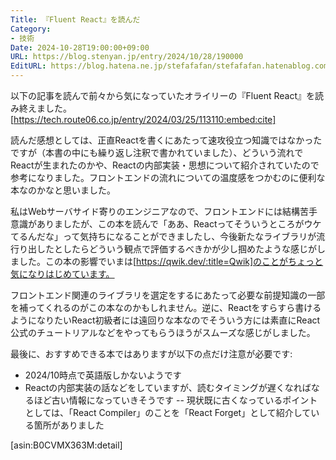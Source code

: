 ```yaml
---
Title: 『Fluent React』を読んだ
Category:
- 技術
Date: 2024-10-28T19:00:00+09:00
URL: https://blog.stenyan.jp/entry/2024/10/28/190000
EditURL: https://blog.hatena.ne.jp/stefafafan/stefafafan.hatenablog.com/atom/entry/6802418398299344964
---
```


以下の記事を読んで前々から気になっていたオライリーの『Fluent React』を読み終えました。
[https://tech.route06.co.jp/entry/2024/03/25/113110:embed:cite]

読んだ感想としては、正直Reactを書くにあたって速攻役立つ知識ではなかったですが（本書の中にも繰り返し注釈で書かれていました）、どういう流れでReactが生まれたのかや、Reactの内部実装・思想について紹介されていたので参考になりました。フロントエンドの流れについての温度感をつかむのに便利な本なのかなと思いました。

私はWebサーバサイド寄りのエンジニアなので、フロントエンドには結構苦手意識がありましたが、この本を読んで「ああ、Reactってそういうところがウケてるんだな」って気持ちになることができましたし、今後新たなライブラリが流行り出したとしたらどういう観点で評価するべきかが少し掴めたような感じがしました。この本の影響でいまは[https://qwik.dev/:title=Qwik]のことがちょっと気になりはじめています。

フロントエンド関連のライブラリを選定をするにあたって必要な前提知識の一部を補ってくれるのがこの本なのかもしれません。逆に、Reactをすらすら書けるようになりたいReact初級者には遠回りな本なのでそういう方には素直にReact公式のチュートリアルなどをやってもらうほうがスムーズな感じがしました。

最後に、おすすめできる本ではありますが以下の点だけ注意が必要です:
- 2024/10時点で英語版しかないようです
- Reactの内部実装の話などをしていますが、読むタイミングが遅くなればなるほど古い情報になっていきそうです
-- 現状既に古くなっているポイントとしては、「React Compiler」のことを「React Forget」として紹介している箇所がありました

[asin:B0CVMX363M:detail]
